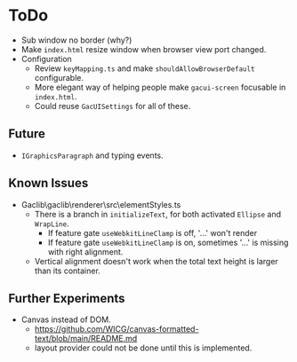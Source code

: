 # ToDo

- Sub window no border (why?)
- Make `index.html` resize window when browser view port changed.
- Configuration
  - Review `keyMapping.ts` and make `shouldAllowBrowserDefault` configurable.
  - More elegant way of helping people make `gacui-screen` focusable in `index.html`.
  - Could reuse `GacUISettings` for all of these.

## Future

- `IGraphicsParagraph` and typing events.

## Known Issues

- Gaclib\gaclib\renderer\src\elementStyles.ts
  - There is a branch in `initializeText`, for both activated `Ellipse` and `WrapLine`.
    - If feature gate `useWebkitLineClamp` is off, '...' won't render
    - If feature gate `useWebkitLineClamp` is on, sometimes '...' is missing with right alignment.
  - Vertical alignment doesn't work when the total text height is larger than its container.

## Further Experiments

- Canvas instead of DOM.
  - https://github.com/WICG/canvas-formatted-text/blob/main/README.md
  - layout provider could not be done until this is implemented.
